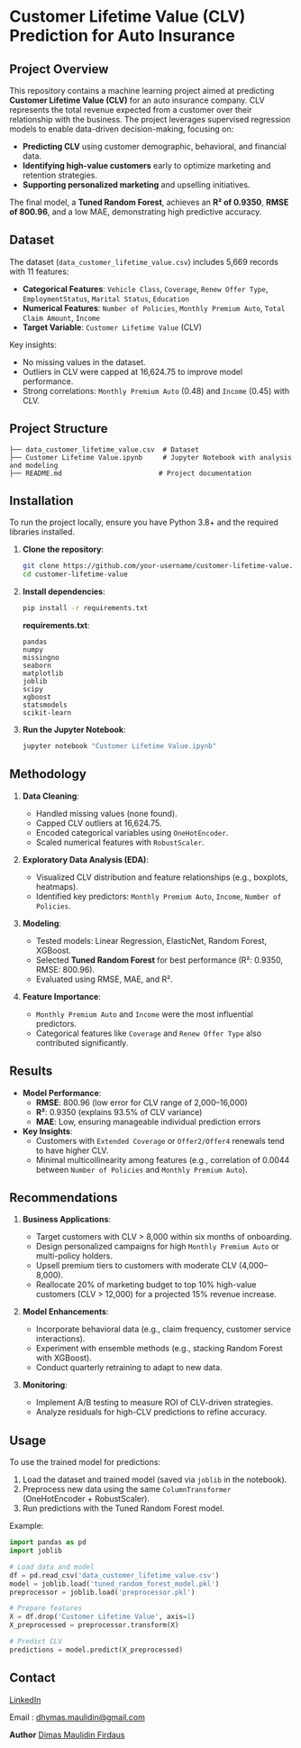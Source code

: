 # Customer Lifetime Value (CLV) Prediction for Auto Insurance

## Project Overview
This repository contains a machine learning project aimed at predicting **Customer Lifetime Value (CLV)** for an auto insurance company. CLV represents the total revenue expected from a customer over their relationship with the business. The project leverages supervised regression models to enable data-driven decision-making, focusing on:

- **Predicting CLV** using customer demographic, behavioral, and financial data.
- **Identifying high-value customers** early to optimize marketing and retention strategies.
- **Supporting personalized marketing** and upselling initiatives.

The final model, a **Tuned Random Forest**, achieves an **R² of 0.9350**, **RMSE of 800.96**, and a low MAE, demonstrating high predictive accuracy.

## Dataset
The dataset (`data_customer_lifetime_value.csv`) includes 5,669 records with 11 features:
- **Categorical Features**: `Vehicle Class`, `Coverage`, `Renew Offer Type`, `EmploymentStatus`, `Marital Status`, `Education`
- **Numerical Features**: `Number of Policies`, `Monthly Premium Auto`, `Total Claim Amount`, `Income`
- **Target Variable**: `Customer Lifetime Value` (CLV)

Key insights:
- No missing values in the dataset.
- Outliers in CLV were capped at 16,624.75 to improve model performance.
- Strong correlations: `Monthly Premium Auto` (0.48) and `Income` (0.45) with CLV.

## Project Structure
```
├── data_customer_lifetime_value.csv  # Dataset
├── Customer Lifetime Value.ipynb     # Jupyter Notebook with analysis and modeling
├── README.md                        # Project documentation
```

## Installation
To run the project locally, ensure you have Python 3.8+ and the required libraries installed.

1. **Clone the repository**:
   ```bash
   git clone https://github.com/your-username/customer-lifetime-value.git
   cd customer-lifetime-value
   ```

2. **Install dependencies**:
   ```bash
   pip install -r requirements.txt
   ```

   **requirements.txt**:
   ```
   pandas
   numpy
   missingno
   seaborn
   matplotlib
   joblib
   scipy
   xgboost
   statsmodels
   scikit-learn
   ```

3. **Run the Jupyter Notebook**:
   ```bash
   jupyter notebook "Customer Lifetime Value.ipynb"
   ```

## Methodology
1. **Data Cleaning**:
   - Handled missing values (none found).
   - Capped CLV outliers at 16,624.75.
   - Encoded categorical variables using `OneHotEncoder`.
   - Scaled numerical features with `RobustScaler`.

2. **Exploratory Data Analysis (EDA)**:
   - Visualized CLV distribution and feature relationships (e.g., boxplots, heatmaps).
   - Identified key predictors: `Monthly Premium Auto`, `Income`, `Number of Policies`.

3. **Modeling**:
   - Tested models: Linear Regression, ElasticNet, Random Forest, XGBoost.
   - Selected **Tuned Random Forest** for best performance (R²: 0.9350, RMSE: 800.96).
   - Evaluated using RMSE, MAE, and R².

4. **Feature Importance**:
   - `Monthly Premium Auto` and `Income` were the most influential predictors.
   - Categorical features like `Coverage` and `Renew Offer Type` also contributed significantly.

## Results
- **Model Performance**:
  - **RMSE**: 800.96 (low error for CLV range of 2,000–16,000)
  - **R²**: 0.9350 (explains 93.5% of CLV variance)
  - **MAE**: Low, ensuring manageable individual prediction errors
- **Key Insights**:
  - Customers with `Extended Coverage` or `Offer2/Offer4` renewals tend to have higher CLV.
  - Minimal multicollinearity among features (e.g., correlation of 0.0044 between `Number of Policies` and `Monthly Premium Auto`).

## Recommendations
1. **Business Applications**:
   - Target customers with CLV > 8,000 within six months of onboarding.
   - Design personalized campaigns for high `Monthly Premium Auto` or multi-policy holders.
   - Upsell premium tiers to customers with moderate CLV (4,000–8,000).
   - Reallocate 20% of marketing budget to top 10% high-value customers (CLV > 12,000) for a projected 15% revenue increase.

2. **Model Enhancements**:
   - Incorporate behavioral data (e.g., claim frequency, customer service interactions).
   - Experiment with ensemble methods (e.g., stacking Random Forest with XGBoost).
   - Conduct quarterly retraining to adapt to new data.

3. **Monitoring**:
   - Implement A/B testing to measure ROI of CLV-driven strategies.
   - Analyze residuals for high-CLV predictions to refine accuracy.

## Usage
To use the trained model for predictions:
1. Load the dataset and trained model (saved via `joblib` in the notebook).
2. Preprocess new data using the same `ColumnTransformer` (OneHotEncoder + RobustScaler).
3. Run predictions with the Tuned Random Forest model.

Example:
```python
import pandas as pd
import joblib

# Load data and model
df = pd.read_csv('data_customer_lifetime_value.csv')
model = joblib.load('tuned_random_forest_model.pkl')
preprocessor = joblib.load('preprocessor.pkl')

# Prepare features
X = df.drop('Customer Lifetime Value', axis=1)
X_preprocessed = preprocessor.transform(X)

# Predict CLV
predictions = model.predict(X_preprocessed)
```

## Contact
[LinkedIn](https://www.linkedin.com/in/dhymasmf/)

Email : dhymas.maulidin@gmail.com

**Author**
 [Dimas Maulidin Firdaus](https://github.com/dhymasmf)  

